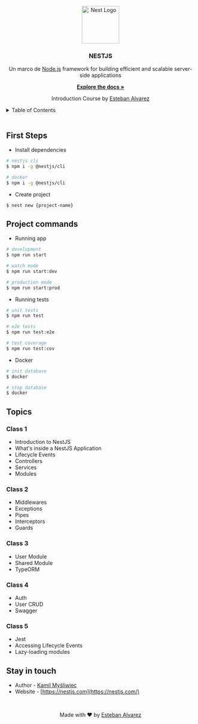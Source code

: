 <p align="center">
  <a href="http://nestjs.com/" target="blank">
    <img src="https://nestjs.com/img/logo-small.svg" alt="Nest Logo">
  </a>
</p>
<div align="center">
  <h3>NESTJS</h3>
  <p>Un marco de <a href="http://nodejs.org" target="blank">Node.js</a> framework for building efficient and scalable server-side applications</p>
  <a href="https://docs.nestjs.com/"><strong>Explore the docs »</strong></a>
  <p>Introduction Course by <a href="https://github.com/alvarez-p">Esteban Alvarez</a></p>
</div>

<details>
  <summary>Table of Contents</summary>
  <ol>
    <li>
      <a href="#first-steps">First Steps</a>
      <ul>
        <li><a href="#install-dependencies">Install dependencies</a></li>
        <li><a href="#create-project">Create project</a></li>
      </ul>
    </li>
    <li>
      <a href="#project-commands">Project commands</a>
    </li>
    <li>
      <a href="#topics">Topics</a>
      <ul>
        <li><a href="#class-1">Class 1</a></li>
        <li><a href="#class-2">Class 2</a></li>
        <li><a href="#class-3">Class 3</a></li>
        <li><a href="#class-4">Class 4</a></li>
        <li><a href="#class-5">Class 5</a></li>
      </ul>
    </li>
  </ol>
</details>
<br />

## First Steps

- Install dependencies

```bash
# nestjs cli
$ npm i -g @nestjs/cli

# docker
$ npm i -g @nestjs/cli
```

- Create project

```bash
$ nest new {project-name}
```

## Project commands

- Running app

```bash
# development
$ npm run start

# watch mode
$ npm run start:dev

# production mode
$ npm run start:prod
```

- Running tests

```bash
# unit tests
$ npm run test

# e2e tests
$ npm run test:e2e

# test coverage
$ npm run test:cov
```

- Docker

```bash
# init database
$ docker

# stop database
$ docker
```

## Topics

### Class 1

- Introduction to NestJS
- What's inside a NestJS Application
- Lifecycle Events
- Controllers
- Services
- Modules

### Class 2

- Middlewares
- Exceptions
- Pipes
- Interceptors
- Guards

### Class 3

- User Module
- Shared Module
- TypeORM

### Class 4

- Auth
- User CRUD
- Swagger

### Class 5

- Jest
- Accessing Lifecycle Events
- Lazy-loading modules

## Stay in touch

- Author - [Kamil Myśliwiec](https://kamilmysliwiec.com)
- Website - [https://nestjs.com](https://nestjs.com/)

<br />
<p align="center">Made with ❤️ by <a href="https://github.com/alvarez-p">Esteban Alvarez</a></p>

<style type="text/css">
    img {
        width: 100px;
    }
</style>
